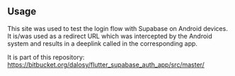 ## Usage
This site was used to test the login flow with Supabase on Android devices.
It is/was used as a redirect URL which was intercepted by the Android system and results in a deeplink called in the corresponding app.

It is part of this repository:
https://bitbucket.org/dalosy/flutter_supabase_auth_app/src/master/

